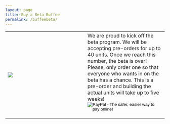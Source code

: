 ```yaml
---
layout: page
title: Buy a Beta Buffee
permalink: /buffeebeta/
---
```


<table><tr><td width="50%">
  <img src="https://raw.githubusercontent.com/lostcatproductions/lostcatproductions.github.io/master/images/buffee_beta_price.jpg"/>
  </td><td valign="top" width="50%">
We are proud to kick off the beta program. We will be accepting pre-orders for up to 40 units. Once we reach this number, the beta is over! Please, only order one so that everyone who wants in on the beta has a chance. This is a pre-order and building the actual units will take up to five weeks!

<form action="https://www.paypal.com/cgi-bin/webscr" method="post" target="_top">
<input type="hidden" name="cmd" value="_s-xclick">
<input type="hidden" name="hosted_button_id" value="TYFUG3G6V568U">
<input type="image" src="https://www.paypalobjects.com/en_US/i/btn/btn_buynowCC_LG.gif" border="0" name="submit" alt="PayPal - The safer, easier way to pay online!">
<img alt="" border="0" src="https://www.paypalobjects.com/en_US/i/scr/pixel.gif" width="1" height="1">
</form>
</td>
</tr></table>
